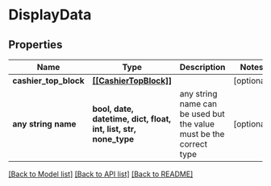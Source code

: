 # DisplayData


## Properties
Name | Type | Description | Notes
------------ | ------------- | ------------- | -------------
**cashier_top_block** | [**[[CashierTopBlock]]**](CashierTopBlock.md) |  | [optional] 
**any string name** | **bool, date, datetime, dict, float, int, list, str, none_type** | any string name can be used but the value must be the correct type | [optional]

[[Back to Model list]](../README.md#documentation-for-models) [[Back to API list]](../README.md#documentation-for-api-endpoints) [[Back to README]](../README.md)


